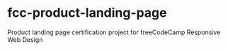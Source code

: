 # fcc-product-landing-page
Product landing page certification project for freeCodeCamp Responsive Web Design 
